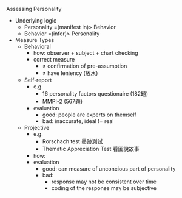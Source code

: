 Assessing Personality
- Underlying logic
	- Personality =(manifest in)> Behavior
	- Behavior =(infer)> Personality
- Measure Types
	- Behavioral
		- how: observer + subject + chart checking
		- correct measure
			- $\neq$ confirmation of pre-assumption
			- $\neq$ have leniency (放水)
	- Self-report
		- e.g.
			- 16 personality factors questionaire (182題)
			- MMPI-2 (567題)
		- evaluation
			- good: people are experts on themself
			- bad: inaccurate, ideal != real
	- Projective
		- e.g.
			- Rorschach test 墨跡測試
			- Thematic Appreciation Test 看圖說故事
		- how: 
		- evaluation
			- good: can measure of unconcious part of personality
			- bad:
				- response may not be consistent over time
				- coding of the response may be subjective